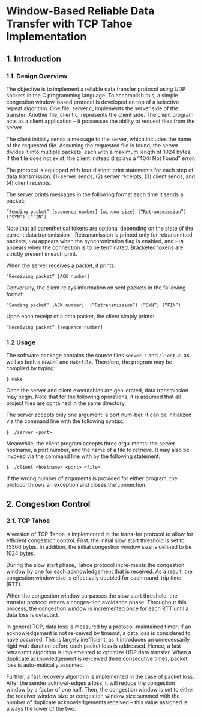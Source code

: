 # Window-Based Reliable Data Transfer with TCP Tahoe Implementation
## 1. Introduction
### 1.1. Design Overview
The objective is to implement a reliable data transfer protocol using UDP sockets in the C programming language. To accomplish this, a simple congestion window-based protocol is developed on top of a selective repeat algorithm. One file, server.c, implements the server side of the transfer. Another file, client.c, represents the client side. The client program acts as a client application – it possesses the ability to request files from the server. 

The client initially sends a message to the server, which includes the name of the requested file. Assuming the requested file is found, the server divides it into multiple packets, each with a maximum length of 1024 bytes. If the file does not exist, the client instead displays a “404: Not Found” error.

The protocol is equipped with four distinct print statements for each step of data transmission: (1) server sends, (2) server receipts, (3) client sends, and (4) client receipts. 

The server prints messages in the following format each time it sends a packet: 

```
“Sending packet” [sequence number] [window size] (“Retransmission”) (“SYN”) (“FIN”)
```

Note that all parenthetical tokens are optional depending on the state of the current data transmission – Retransmission is printed only for retransmitted packets, `SYN` appears when the synchronization flag is enabled, and `FIN` appears when the connection is to be terminated. Bracketed tokens are strictly present in each print.

When the server receives a packet, it prints:

```
“Receiving packet” [ACK number]
```

Conversely, the client relays information on sent packets in the following format:

```
“Sending packet” [ACK number]  (“Retransmission”) (“SYN”) (“FIN”)
```

Upon each receipt of a data packet, the client simply prints:
```
“Receiving packet” [sequence number]
```
### 1.2 Usage
The software package contains the source files `server.c` and `client.c`. as well as both a `README` and `Makefile`. Therefore, the program may be compiled by typing:

```
$ make
```

Once the server and client executables are gen-erated, data transmission may begin. Note that for the following operations, it is assumed that all project files are contained in the same directory.

The server accepts only one argument: a port num-ber. It can be initialized via the command line with the following syntax:

```
$ ./server <port>
```

Meanwhile, the client program accepts three argu-ments: the server hostname, a port number, and the name of a file to retrieve. It may also be invoked via the command line with by the following statement:

```
$ ./client <hostname> <port> <file>
```

If the wrong number of arguments is provided for either program, the protocol throws an exception and closes the connection.
## 2. Congestion Control
### 2.1. TCP Tahoe
A version of TCP Tahoe is implemented in the trans-fer protocol to allow for efficient congestion control. First, the initial slow start threshold is set to 15360 bytes. In addition, the initial congestion window size is defined to be 1024 bytes.

During the slow start phase, Tahoe protocol incre-ments the congestion window by one for each acknowledgement that is received. As a result, the congestion window size is effectively doubled for each round-trip time (RTT).

When the congestion window surpasses the slow start threshold, the transfer protocol enters a conges-tion avoidance phase. Throughout this process, the congestion window is incremented once for each RTT until a data loss is detected.

In general TCP, data loss is measured by a protocol-maintained timer; if an acknowledgement is not re-ceived by timeout, a data loss is considered to have occurred. This is largely inefficient, as it introduces an unnecessarily rigid wait duration before each packet loss is addressed. Hence, a fast-retransmit algorithm is implemented to optimize UDP data transfer. When a duplicate acknowledgement is re-ceived three consecutive times, packet loss is auto-matically assumed.

Further, a fast recovery algorithm is implemented in the case of packet loss. After the sender acknowl-edges a loss, it will reduce the congestion window by a factor of one half. Then, the congestion window is set to either the receiver window size or congestion window size summed with the number of duplicate acknowledgements received – this value assigned is always the lower of the two.
